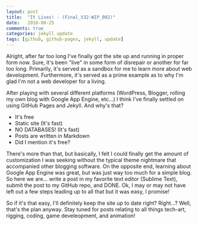 ```yaml
---
layout: post
title:  "It Lives! - (Final_V32-WIP_002)"
date:   2016-08-25
comments: true
categories: jekyll update
tags: [github, github-pages, jekyll, update]
---
```


Alright, after far too long I've finally got the site up and running in proper form now. Sure, it's been "live" in some form of disrepair or another for far too long. Primarily, it's served as a sandbox for me to learn more about web development. Furthermore, it's served as a prime example as to why I'm glad I'm not a web developer for a living.

After playing with several different platforms (WordPress, Blogger, rolling my own blog with Google App Engine, etc...) I think I've finally settled on using GitHub Pages and Jekyll. And why's that?

* It's free
* Static site (It's fast)
* NO DATABASES! (It's fast)
* Posts are written in Markdown
* Did I mention it's free?

There's more than that, but basically, I felt I could finally get the amount of customization I was seeking without the typical theme nightmare that accompanied other blogging software. On the opposite end, learning about Google App Engine was great, but was just way too much for a simple blog. So here we are... write a post in my favorite text editor (Sublime Text), submit the post to my GitHub repo, and DONE. Ok, I may or may not have left out a few steps leading up to all that but it was easy, I promise!

So if it's that easy, I'll definitely keep the site up to date right? Right...? Well, that's the plan anyway. Stay tuned for posts relating to all things tech-art, rigging, coding, game develeopment, and animation!